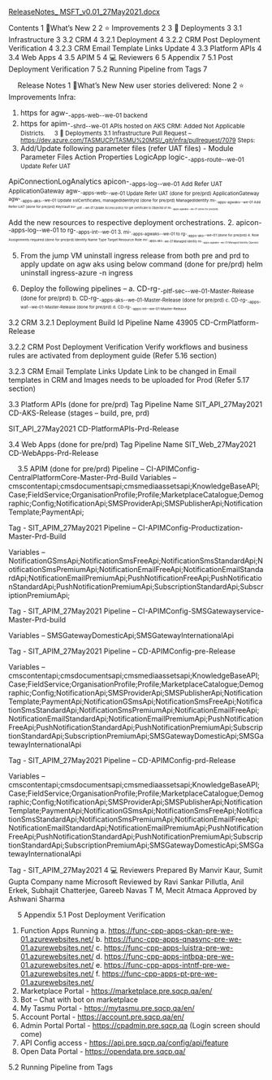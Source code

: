 [ReleaseNotes_ MSFT_v0.01_27May2021.docx](/.attachments/ReleaseNotes_%20MSFT_v0.01_27May2021-3d41cc91-6899-40ee-bb55-28ac2ef87748.docx)

Contents
1	🔧What’s New	2
2	⭐ Improvements	2
3	🚀 Deployments	3
3.1	Infrastructure	3
3.2	CRM	4
3.2.1	Deployment	4
3.2.2	CRM Post Deployment Verification	4
3.2.3	CRM Email Template Links Update	4
3.3	Platform APIs	4
3.4	Web Apps	4
3.5	APIM	5
4	💻 Reviewers	6
5	Appendix	7
5.1	Post Deployment Verification	7
5.2	Running Pipeline from Tags	7

 
Release Notes
1	🔧What’s New
New user stories delivered: None
2	⭐ Improvements
Infra:
1.	https for agw-<sub>-apps-web-<env>-we-01 backend
2.	https for apim-<sub>-shrd-<env>-we-01 APIs hosted on AKS
CRM:
Added Not Applicable Districts.
 
3	🚀 Deployments
3.1	Infrastructure
Pull Request – https://dev.azure.com/TASMUCP/TASMU%20MSI/_git/infra/pullrequest/7079
Steps:
1.	Add/Update following parameter files (refer UAT files) -
Module	Parameter Files	Action	Properties
LogicApp	logic-<sub>-apps-route-<env>-we-01	Update	Refer UAT

ApiConnectionLogAnalytics	apicon-<sub>-apps-log-<env>-we-01	Add
	Refer UAT
ApplicationGateway	agw-<sub>-apps-web-<env>-we-01	Update
	Refer UAT
(done for pre/prd)
ApplicationGateway	agw-<sub>-apps-aks-<env>-we-01	Update
	sslCertificates,
managedIdentityId
(done for pre/prd)
ManagedIdentity	mi-<sub>-apps-agwaks-<env>-we-01	Add	Refer UAT
(done for pre/prd)
KeyVault	kv-<sub>-pltf -<env>-we-01	Update	Access policy for get certificate to ObjectId of mi-<sub>-apps-agwaks-<env>-we-01
(done for pre/prd)

Add the new resources to respective deployment orchestrations.
2.	apicon-<sub>-apps-log-<env>-we-01  to rg-<sub>-apps-int-<env>-we-01
3.	mi-<sub>-apps-agwaks-<env>-we-01 to rg-<sub>-apps-aks-<env>-we-01 (done for pre/prd)
4.	Role Assignments required  (done for pre/prd)
Identity Name	Type	Target Resource	Role
mi-<sub>-apps-aks-<env>-we-01	Managed Identity	mi-<sub>-apps-agwaks-<env>-we-01	Managed Identity Operator

5.	From the jump VM uninstall ingress release from both pre and prd to apply update on agw aks using below command (done for pre/prd)
helm uninstall ingress-azure -n ingress

6.	Deploy the following pipelines –
a.	CD-rg-<sub>-pltf-sec-<env>-we-01-Master-Release  (done for pre/prd)
b.	CD-rg-<sub>-apps-aks-<env>-we-01-Master-Release  (done for pre/prd)
c.	CD-rg-<sub>-apps-waf-<env>-we-01-Master-Release (done for pre/prd)
d.	CD-rg-<sub>-apps-int-<env>-we-01-Master-Release

3.2	CRM
3.2.1	Deployment
Build Id	Pipeline Name
43905	CD-CrmPlatform-Release


3.2.2	CRM Post Deployment Verification
  Verify workflows and business rules are activated from deployment guide (Refer 5.16 section) 

3.2.3	CRM Email Template Links Update
Link to be changed in Email templates in CRM and Images needs to be uploaded for Prod (Refer 5.17 section)

3.3	Platform APIs
(done for pre/prd)
Tag	Pipeline Name
SIT_API_27May2021	CD-AKS-Release (stages – build, pre, prd)

SIT_API_27May2021	CD-PlatformAPIs-Prd-Release


3.4	Web Apps
(done for pre/prd)
Tag	Pipeline Name
SIT_Web_27May2021	CD-WebApps-Prd-Release

 
3.5	  APIM 
(done for pre/prd)
Pipeline – CI-APIMConfig-CentralPlatformCore-Master-Prd-Build
Variables – cmscontentapi;cmsdocumentsapi;cmsmediaassetsapi;KnowledgeBaseAPI;Case;FieldService;OrganisationProfile;Profile;MarketplaceCatalogue;Demographic;Config;NotificationApi;SMSProviderApi;SMSPublisherApi;NotificationTemplate;PaymentApi;

Tag - SIT_APIM_27May2021
Pipeline – CI-APIMConfig-Productization-Master-Prd-Build

Variables – NotificationGSmsApi;NotificationSmsFreeApi;NotificationSmsStandardApi;NotificationSmsPremiumApi;NotificationEmailFreeApi;NotificationEmailStandardApi;NotificationEmailPremiumApi;PushNotificationFreeApi;PushNotificationStandardApi;PushNotificationPremiumApi;SubscriptionStandardApi;SubscriptionPremiumApi;

Tag - SIT_APIM_27May2021
Pipeline – CI-APIMConfig-SMSGatewayservice-Master-Prd-build

Variables – SMSGatewayDomesticApi;SMSGatewayInternationalApi

Tag - SIT_APIM_27May2021
Pipeline – CD-APIMConfig-pre-Release

Variables – cmscontentapi;cmsdocumentsapi;cmsmediaassetsapi;KnowledgeBaseAPI;Case;FieldService;OrganisationProfile;Profile;MarketplaceCatalogue;Demographic;Config;NotificationApi;SMSProviderApi;SMSPublisherApi;NotificationTemplate;PaymentApi;NotificationGSmsApi;NotificationSmsFreeApi;NotificationSmsStandardApi;NotificationSmsPremiumApi;NotificationEmailFreeApi;NotificationEmailStandardApi;NotificationEmailPremiumApi;PushNotificationFreeApi;PushNotificationStandardApi;PushNotificationPremiumApi;SubscriptionStandardApi;SubscriptionPremiumApi;SMSGatewayDomesticApi;SMSGatewayInternationalApi

Tag - SIT_APIM_27May2021
Pipeline – CD-APIMConfig-prd-Release

Variables – cmscontentapi;cmsdocumentsapi;cmsmediaassetsapi;KnowledgeBaseAPI;Case;FieldService;OrganisationProfile;Profile;MarketplaceCatalogue;Demographic;Config;NotificationApi;SMSProviderApi;SMSPublisherApi;NotificationTemplate;PaymentApi;NotificationGSmsApi;NotificationSmsFreeApi;NotificationSmsStandardApi;NotificationSmsPremiumApi;NotificationEmailFreeApi;NotificationEmailStandardApi;NotificationEmailPremiumApi;PushNotificationFreeApi;PushNotificationStandardApi;PushNotificationPremiumApi;SubscriptionStandardApi;SubscriptionPremiumApi;SMSGatewayDomesticApi;SMSGatewayInternationalApi

Tag - SIT_APIM_27May2021
4	💻 Reviewers 
Prepared By	Manvir Kaur, Sumit Gupta
Company name	Microsoft
Reviewed by 	Ravi Sankar Pillutla, Anil Erkek, Subhajit Chatterjee, Gareeb Navas T M, Mecit Atmaca
Approved by 	Ashwani Sharma

 
5	Appendix
5.1	Post Deployment Verification
1.	Function Apps Running 
a.	https://func-cpp-apps-ckan-pre-we-01.azurewebsites.net/ 
b.	https://func-cpp-apps-qnasync-pre-we-01.azurewebsites.net/ 
c.	https://func-cpp-apps-luistra-pre-we-01.azurewebsites.net/ 
d.	https://func-cpp-apps-intbpa-pre-we-01.azurewebsites.net/ 
e.	https://func-cpp-apps-intntf-pre-we-01.azurewebsites.net/ 
f.	https://func-cpp-apps-pt-pre-we-01.azurewebsites.net/ 
2.	Marketplace Portal - https://marketplace.pre.sqcp.qa/en/ 
3.	Bot – Chat with bot on marketplace 
4.	My Tasmu Portal - https://mytasmu.pre.sqcp.qa/en/ 
5.	Account Portal - https://account.pre.sqcp.qa/en/ 
6.	Admin Portal Portal - https://cpadmin.pre.sqcp.qa  (Login screen should come) 
7.	API Config access - https://api.pre.sqcp.qa/config/api/feature 
8.	Open Data Portal - https://opendata.pre.sqcp.qa/

5.2	Running Pipeline from Tags
 
